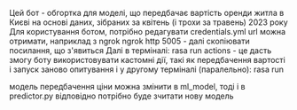 Цей бот - обгортка для моделі, що передбачає вартість оренди житла в Києві на основі даних, зібраних за квітень (і трохи за травень) 2023 року
Для користування ботом, потрібно редагувати credentials.yml
url можна отримати, наприклад з ngrok 
ngrok http 5005 - далі скопіювати посилання, що з'явиться
Далі в терміналі: rasa run actions - це дасть змогу боту використовувати кастомні дії, такі як передбачення вартості і запуск заново опитування
і у другому терміналі (паралельно): rasa run

модель передбачення ціни можна змінити в ml_model, тоді і в predictor.py відповідно потрібно буде зчитати нову модель
